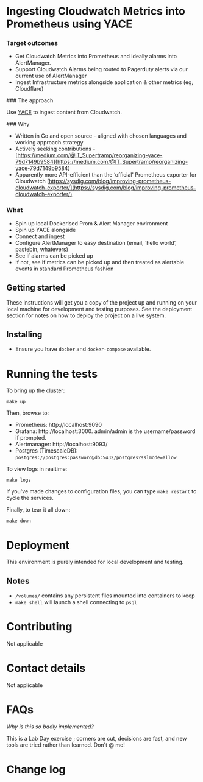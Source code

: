 # Ingesting Cloudwatch Metrics into Prometheus using YACE

### Target outcomes

* Get Cloudwatch Metrics into Prometheus and ideally alarms into AlertManager.
* Support Cloudwatch Alarms being routed to Pagerduty alerts via our current use of AlertManager
* Ingest Infrastructure metrics alongside application & other metrics (eg, Cloudflare)

### The approach

Use [YACE](https://github.com/nerdswords/yet-another-cloudwatch-exporter) to ingest content from Cloudwatch.

### Why

* Written in Go and open source - aligned with chosen languages and working approach strategy
* Actively seeking contributions - [https://medium.com/@IT_Supertramp/reorganizing-yace-79d7149b9584](https://medium.com/@IT_Supertramp/reorganizing-yace-79d7149b9584)
* Apparently more API-efficient than the ‘official' Prometheus exporter for Cloudwatch [https://sysdig.com/blog/improving-prometheus-cloudwatch-exporter/](https://sysdig.com/blog/improving-prometheus-cloudwatch-exporter/)


 ### What

* Spin up local Dockerised Prom & Alert Manager environment
* Spin up YACE alongside
* Connect and ingest
* Configure AlertManager to easy destination (email, ‘hello world’, pastebin, whatevers)
* See if alarms can be picked up
* If not, see if metrics can be picked up and then treated as alertable events in standard Prometheus fashion


## Getting started
These instructions will get you a copy of the project up and running on your local machine for development and testing purposes. See the deployment section for notes on how to deploy the project on a live system.



## Installing

* Ensure you have `docker` and `docker-compose` available.

# Running the tests

To bring up the cluster:
```
make up
```

Then, browse to:
* Prometheus: http://localhost:9090
* Grafana: http://localhost:3000. admin/admin is the username/password if prompted.
* Alertmanager: http://localhost:9093/
* Postgres (TimescaleDB): `postgres://postgres:password@db:5432/postgres?sslmode=allow`


To view logs in realtime:

```
make logs
```

If you've made changes to configuration files, you can type `make restart` to cycle the services.


Finally, to tear it all down:
```
make down
```

# Deployment

This environment is purely intended for local development and testing.

## Notes

* `/volumes/` contains any persistent files mounted into containers to keep
* `make shell` will launch a shell connecting to `psql`

# Contributing

Not applicable

# Contact details

Not applicable

# FAQs

_Why is this so badly implemented?_

This is a Lab Day exercise ; corners are cut, decisions are fast, and new tools are tried rather than learned. Don't @ me!

# Change log

